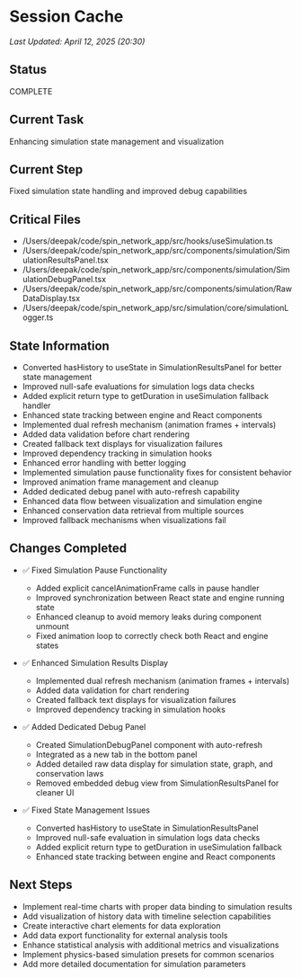 # Session Cache

*Last Updated: April 12, 2025 (20:30)*

## Status
COMPLETE

## Current Task
Enhancing simulation state management and visualization

## Current Step
Fixed simulation state handling and improved debug capabilities

## Critical Files
- /Users/deepak/code/spin_network_app/src/hooks/useSimulation.ts
- /Users/deepak/code/spin_network_app/src/components/simulation/SimulationResultsPanel.tsx
- /Users/deepak/code/spin_network_app/src/components/simulation/SimulationDebugPanel.tsx
- /Users/deepak/code/spin_network_app/src/components/simulation/RawDataDisplay.tsx
- /Users/deepak/code/spin_network_app/src/simulation/core/simulationLogger.ts

## State Information
- Converted hasHistory to useState in SimulationResultsPanel for better state management
- Improved null-safe evaluations for simulation logs data checks
- Added explicit return type to getDuration in useSimulation fallback handler
- Enhanced state tracking between engine and React components
- Implemented dual refresh mechanism (animation frames + intervals)
- Added data validation before chart rendering
- Created fallback text displays for visualization failures
- Improved dependency tracking in simulation hooks
- Enhanced error handling with better logging
- Implemented simulation pause functionality fixes for consistent behavior
- Improved animation frame management and cleanup
- Added dedicated debug panel with auto-refresh capability
- Enhanced data flow between visualization and simulation engine
- Enhanced conservation data retrieval from multiple sources
- Improved fallback mechanisms when visualizations fail

## Changes Completed
- ✅ Fixed Simulation Pause Functionality
  - Added explicit cancelAnimationFrame calls in pause handler
  - Improved synchronization between React state and engine running state
  - Enhanced cleanup to avoid memory leaks during component unmount
  - Fixed animation loop to correctly check both React and engine states
  
- ✅ Enhanced Simulation Results Display
  - Implemented dual refresh mechanism (animation frames + intervals)
  - Added data validation for chart rendering
  - Created fallback text displays for visualization failures
  - Improved dependency tracking in simulation hooks

- ✅ Added Dedicated Debug Panel
  - Created SimulationDebugPanel component with auto-refresh
  - Integrated as a new tab in the bottom panel
  - Added detailed raw data display for simulation state, graph, and conservation laws
  - Removed embedded debug view from SimulationResultsPanel for cleaner UI

- ✅ Fixed State Management Issues
  - Converted hasHistory to useState in SimulationResultsPanel
  - Improved null-safe evaluation in simulation logs data checks
  - Added explicit return type to getDuration in useSimulation fallback
  - Enhanced state tracking between engine and React components

## Next Steps
- Implement real-time charts with proper data binding to simulation results
- Add visualization of history data with timeline selection capabilities
- Create interactive chart elements for data exploration
- Add data export functionality for external analysis tools
- Enhance statistical analysis with additional metrics and visualizations
- Implement physics-based simulation presets for common scenarios
- Add more detailed documentation for simulation parameters
